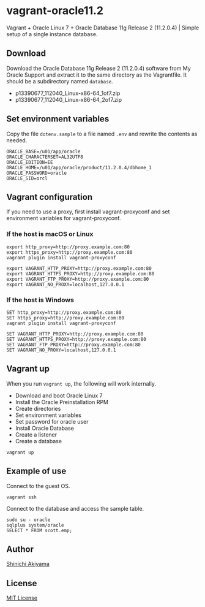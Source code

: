 vagrant-oracle11.2
==================

Vagrant + Oracle Linux 7 + Oracle Database 11g Release 2 (11.2.0.4) | Simple setup of a single instance database.

Download
--------

Download the Oracle Database 11g Release 2 (11.2.0.4) software from My Oracle Support and extract it to the same directory as the Vagrantfile. It should be a subdirectory named `database`.

* p13390677_112040_Linux-x86-64_1of7.zip
* p13390677_112040_Linux-x86-64_2of7.zip

Set environment variables
-------------------------

Copy the file `dotenv.sample` to a file named `.env` and rewrite the contents as needed.

```shell
ORACLE_BASE=/u01/app/oracle
ORACLE_CHARACTERSET=AL32UTF8
ORACLE_EDITION=EE
ORACLE_HOME=/u01/app/oracle/product/11.2.0.4/dbhome_1
ORACLE_PASSWORD=oracle
ORACLE_SID=orcl
```

Vagrant configuration
---------------------

If you need to use a proxy, first install vagrant-proxyconf and set environment variables for vagrant-proxyconf.

### If the host is macOS or Linux ###

```console
export http_proxy=http://proxy.example.com:80
export https_proxy=http://proxy.example.com:80
vagrant plugin install vagrant-proxyconf

export VAGRANT_HTTP_PROXY=http://proxy.example.com:80
export VAGRANT_HTTPS_PROXY=http://proxy.example.com:80
export VAGRANT_FTP_PROXY=http://proxy.example.com:80
export VAGRANT_NO_PROXY=localhost,127.0.0.1
```

### If the host is Windows ###

```console
SET http_proxy=http://proxy.example.com:80
SET https_proxy=http://proxy.example.com:80
vagrant plugin install vagrant-proxyconf

SET VAGRANT_HTTP_PROXY=http://proxy.example.com:80
SET VAGRANT_HTTPS_PROXY=http://proxy.example.com:80
SET VAGRANT_FTP_PROXY=http://proxy.example.com:80
SET VAGRANT_NO_PROXY=localhost,127.0.0.1
```

Vagrant up
----------

When you run `vagrant up`, the following will work internally.

* Download and boot Oracle Linux 7
* Install the Oracle Preinstallation RPM
* Create directories
* Set environment variables
* Set password for oracle user
* Install Oracle Database
* Create a listener
* Create a database

```console
vagrant up
```

Example of use
--------------

Connect to the guest OS.

```console
vagrant ssh
```

Connect to the database and access the sample table.

```console
sudo su - oracle
sqlplus system/oracle
SELECT * FROM scott.emp;
```

Author
------

[Shinichi Akiyama](https://github.com/shakiyam)

License
-------

[MIT License](https://opensource.org/licenses/MIT)
